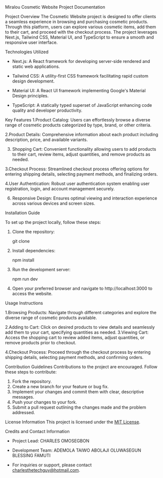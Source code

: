 Miralou Cosmetic Website Project Documentation

Project Overview
The Cosmetic Website project is designed to offer clients a seamless experience in browsing and purchasing cosmetic products. Through this platform, users can explore various cosmetic items, add them to their cart, and proceed with the checkout process. The project leverages Next.js, Tailwind CSS, Material UI, and TypeScript to ensure a smooth and responsive user interface.

Technologies Utilized

- Next.js: A React framework for developing server-side rendered and static web applications.

- Tailwind CSS: A utility-first CSS framework facilitating rapid custom design development.

- Material UI: A React UI framework implementing Google's Material Design principles.

- TypeScript: A statically typed superset of JavaScript enhancing code quality and developer productivity.

Key Features
1.Product Catalog: Users can effortlessly browse a diverse range of cosmetic products categorized by type, brand, or other criteria.

2.Product Details: Comprehensive information about each product including description, price, and available variants.

3. Shopping Cart: Convenient functionality allowing users to add products to their cart, review items, adjust quantities, and remove products as needed.

3.Checkout Process: Streamlined checkout process offering options for entering shipping details, selecting payment methods, and finalizing orders.

4.User Authentication: Robust user authentication system enabling user registration, login, and account management securely.

6. Responsive Design: Ensures optimal viewing and interaction experience across various devices and screen sizes.

Installation Guide

To set up the project locally, follow these steps:

1. Clone the repository:

   git clone <repository-url>

2. Install dependencies:

   npm install

3. Run the development server:

   npm run dev

4. Open your preferred browser and navigate to http://localhost:3000 to access the website.

Usage Instructions

1.Browsing Products: Navigate through different categories and explore the diverse range of cosmetic products available.

2.Adding to Cart: Click on desired products to view details and seamlessly add them to your cart, specifying quantities as needed.
3.Viewing Cart: Access the shopping cart to review added items, adjust quantities, or remove products prior to checkout.

4.Checkout Process: Proceed through the checkout process by entering shipping details, selecting payment methods, and confirming orders.

Contribution Guidelines
Contributions to the project are encouraged. Follow these steps to contribute:

1. Fork the repository.
2. Create a new branch for your feature or bug fix.
3. Implement your changes and commit them with clear, descriptive messages.
4. Push your changes to your fork.
5. Submit a pull request outlining the changes made and the problem addressed.

License Information
This project is licensed under the [MIT License](LICENSE).

Credits and Contact Information

- Project Lead: CHARLES OMOSEGBON

- Development Team:
  ADEMOLA TAIWO
  ABOLAJI OLUWASEGUN
  BLESSING FAMUTI

- For inquiries or support, please contact charlesthetechguy@hotmail.com.
